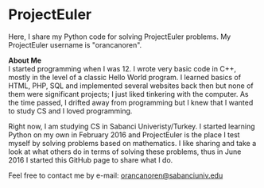 # ProjectEuler
Here, I share my Python code for solving ProjectEuler problems. My ProjectEuler username is "orancanoren".

<b>About Me</b><br>
I started programming when I was 12. I wrote very basic code in C++, mostly in the level of a classic Hello World program. I learned basics of HTML, PHP, SQL and implemented several websites back then but none of them were significant projects; I just liked tinkering with the computer. As the time passed, I drifted away from programming but I knew that I wanted to study CS and I loved programming.

Right now, I am studying CS in Sabanci Univeristy/Turkey. I started learning Python on my own in February 2016 and ProjectEuler is the place I test myself by solving problems based on mathematics. I like sharing and take a look at what others do in terms of solving these problems, thus in June 2016 I started this GitHub page to share what I do.

Feel free to contact me by e-mail: orancanoren@sabanciuniv.edu
